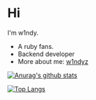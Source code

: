 # Hi

I'm w1ndy.
* A ruby fans.
* Backend developer
* More about me: [w1ndyz](https://w1ndyz.github.io)

[![Anurag's github stats](https://github-readme-stats.vercel.app/api?username=w1ndyz&show_icons=true&theme=dracula)](https://github.com/anuraghazra/github-readme-stats)

[![Top Langs](https://github-readme-stats.vercel.app/api/top-langs/?username=w1ndyz&layout=compact)](https://github.com/anuraghazra/github-readme-stats)


<!--
**w1ndyz/w1ndyz** is a ✨ _special_ ✨ repository because its `README.md` (this file) appears on your GitHub profile.

Here are some ideas to get you started:

- 🔭 I’m currently working on ...
- 🌱 I’m currently learning ...
- 👯 I’m looking to collaborate on ...
- 🤔 I’m looking for help with ...
- 💬 Ask me about ...
- 📫 How to reach me: ...
- 😄 Pronouns: ...
- ⚡ Fun fact: ...
-->
